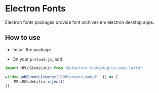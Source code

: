 # Electron Fonts

Electron fonts packages provide font archives em electron desktop apps.

## How to use

* Install the package

* On your `preload.js`, add:

```ts
import MPLUSCodeLatin from "@electron-fonts/m-plus-code-latin"

window.addEventListener("DOMContentLoaded", () => {
    MPLUSCodeLatin.inject()
})
```